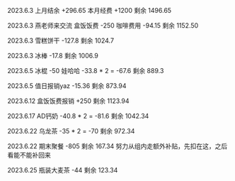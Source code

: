 2023.6.3 上月结余 +296.65 本月经费 +1200 剩余 1496.65

2023.6.3 燕老师来交流 盒饭饭费 -250 咖啡费用 -94.15 剩余 1152.50

2023.6.3 雪糕饼干 -127.8 剩余 1024.7

2023.6.3 冰棒 -17.8 剩余 1006.9

2023.6.5 冰棍 -50 娃哈哈 -33.8 * 2 = -67.6 剩余 889.3

2023.6.5 值日报销yaz -15.36 剩余 873.94

2023.6.12 盒饭饭费报销 +250 剩余 1123.94

2023.6.17 AD钙奶 -40.8 * 2 = -81.6 剩余 1042.34

2023.6.22 乌龙茶 -35 * 2 = -70 剩余 972.34

2023.6.22 期末聚餐 -805 剩余 167.34 努力从组内走额外补贴，先扣在这，之后看能不能补回来

2023.6.25 瓶装大麦茶 -44 剩余 123.34
